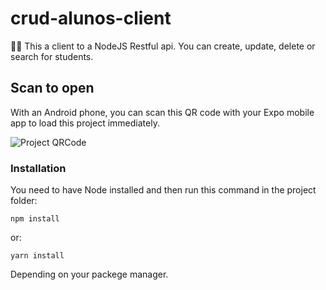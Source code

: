 # crud-alunos-client
📱🌐 This a client to a NodeJS Restful api. You can create, update, delete or search for students.

## Scan to open

With an Android phone, you can scan this QR code with your Expo mobile app to load this project immediately.

![Project QRCode](https://github.com/FelipeCorerato/crud-alunos-client/blob/master/assets/download.png)

### Installation

You need to have Node installed and then run this command in the project folder:

```
npm install
```
or:
```
yarn install
```
Depending on your packege manager.
